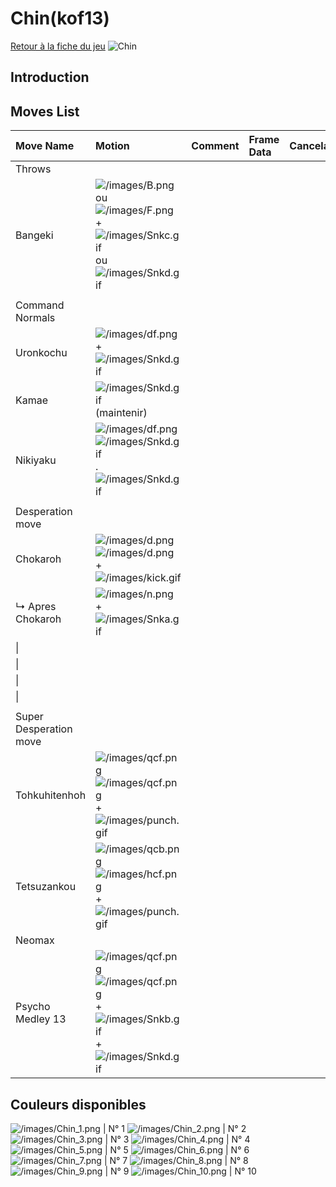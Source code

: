# Chin(kof13)

[Retour à la fiche du
jeu](http://basgrospoing.fr/wiki/index.php?title=The_King_of_Fighters_XIII)
![Chin](/images/Chinkof13.gif "Chin")

## Introduction

## Moves List

| Move Name              | Motion                                                                                                                                                           | Comment | Frame Data | Cancelable | Damage LOW/HIGH/EX |
|:-----------------------|:-----------------------------------------------------------------------------------------------------------------------------------------------------------------|:--------|:-----------|:-----------|:-------------------|
| Throws                 |                                                                                                                                                                  |         |            |            |                    |
| Bangeki                | ![](/images/B.png "/images/B.png") ou ![](/images/F.png "/images/F.png") + ![](/images/Snkc.gif "/images/Snkc.gif") ou ![](/images/Snkd.gif "/images/Snkd.gif")  |         |            |            | 100                |
|                        |                                                                                                                                                                  |         |            |            |                    |
| Command Normals        |                                                                                                                                                                  |         |            |            |                    |
| Uronkochu              | ![](/images/df.png "/images/df.png") + ![](/images/Snkd.gif "/images/Snkd.gif")                                                                                  |         |            |            |                    |
| Kamae                  | ![](/images/Snkd.gif "/images/Snkd.gif") (maintenir)                                                                                                             |         |            |            |                    |
| Nikiyaku               | ![](/images/df.png "/images/df.png")![](/images/Snkd.gif "/images/Snkd.gif").![](/images/Snkd.gif "/images/Snkd.gif")                                            |         |            |            |                    |
|                        |                                                                                                                                                                  |         |            |            |                    |
| Desperation move       |                                                                                                                                                                  |         |            |            |                    |
| Chokaroh               | ![](/images/d.png "/images/d.png")![](/images/d.png "/images/d.png") + ![](/images/kick.gif "/images/kick.gif")                                                  |         |            |            |                    |
| ↳ Apres Chokaroh       | ![](/images/n.png "/images/n.png") + ![](/images/Snka.gif "/images/Snka.gif")                                                                                    |         |            |            |                    |
| \|                     |                                                                                                                                                                  |         |            |            |                    |
| \|                     |                                                                                                                                                                  |         |            |            |                    |
| \|                     |                                                                                                                                                                  |         |            |            |                    |
| \|                     |                                                                                                                                                                  |         |            |            |                    |
|                        |                                                                                                                                                                  |         |            |            |                    |
| Super Desperation move |                                                                                                                                                                  |         |            |            |                    |
| Tohkuhitenhoh          | ![](/images/qcf.png "/images/qcf.png")![](/images/qcf.png "/images/qcf.png")+![](/images/punch.gif "/images/punch.gif")                                          |         |            |            |                    |
| Tetsuzankou            | ![](/images/qcb.png "/images/qcb.png")![](/images/hcf.png "/images/hcf.png")+![](/images/punch.gif "/images/punch.gif")                                          |         |            |            |                    |
| Neomax                 |                                                                                                                                                                  |         |            |            |                    |
| Psycho Medley 13       | ![](/images/qcf.png "/images/qcf.png")![](/images/qcf.png "/images/qcf.png") + ![](/images/Snkb.gif "/images/Snkb.gif")+![](/images/Snkd.gif "/images/Snkd.gif") |         |            |            |                    |

## Couleurs disponibles

![](/images/Chin_1.png "/images/Chin_1.png") \| N° 1
![](/images/Chin_2.png "/images/Chin_2.png") \| N° 2
![](/images/Chin_3.png "/images/Chin_3.png") \| N° 3
![](/images/Chin_4.png "/images/Chin_4.png") \| N° 4
![](/images/Chin_5.png "/images/Chin_5.png") \| N° 5
![](/images/Chin_6.png "/images/Chin_6.png") \| N° 6
![](/images/Chin_7.png "/images/Chin_7.png") \| N° 7
![](/images/Chin_8.png "/images/Chin_8.png") \| N° 8
![](/images/Chin_9.png "/images/Chin_9.png") \| N° 9
![](/images/Chin_10.png "/images/Chin_10.png") \| N° 10
